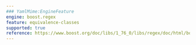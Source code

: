 ```yaml
---
### YamlMime:EngineFeature
engine: boost.regex
feature: equivalence-classes
supported: true
reference: https://www.boost.org/doc/libs/1_76_0/libs/regex/doc/html/boost_regex/syntax/perl_syntax.html#boost_regex.syntax.perl_syntax.equivalence_classes
---
```

